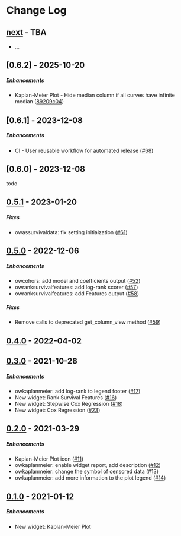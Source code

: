 Change Log
==========

[next] - TBA
------------
* ...

[0.6.2] - 2025-10-20
--------------------
##### Enhancements
* Kaplan-Meier Plot - Hide median column if all curves have infinite median ([89209c04](../../commit/89209c0496c9395866efa6f1c59f870f9d1f7fe6))


[0.6.1] - 2023-12-08
--------------------
##### Enhancements
* CI - User reusable workflow for automated release ([#68](../../pull/68))

[0.6.0] - 2023-12-08
--------------------

todo

[0.5.1] - 2023-01-20
--------------------
##### Fixes
* owassurvivaldata: fix setting initialzation ([#61](../../pull/61))

[0.5.0] - 2022-12-06
--------------------
##### Enhancements
* owcohors: add model and coefficients output ([#52](../../pull/52))
* owranksurvivalfeatures: add log-rank scorer ([#57](../../pull/57))
* owranksurvivalfeatures: add Features output ([#58](../../pull/58))

##### Fixes
* Remove calls to deprecated get_column_view method ([#59](../../pull/59))

[0.4.0] - 2022-04-02
--------------------


[0.3.0] - 2021-10-28
--------------------
##### Enhancements
* owkaplanmeier: add log-rank to legend footer ([#17](../../pull/17))
* New widget: Rank Survival Features ([#16](../../pull/16))
* New widget: Stepwise Cox Regression ([#18](../../pull/18))
* New widget: Cox Regression ([#23](../../pull/23))


[0.2.0] - 2021-03-29
--------------------
##### Enhancements
* Kaplan-Meier Plot icon ([#11](../../pull/11))
* owkaplanmeier: enable widget report, add description ([#12](../../pull/12))
* owkaplanmeier: change the symbol of censored data ([#13](../../pull/13))
* owkaplanmeier: add more information to the plot legend ([#14](../../pull/14))


[0.1.0] - 2021-01-12
--------------------
##### Enhancements
* New widget: Kaplan-Meier Plot


[next]: https://github.com/biolab/orange3-survival-analysis/compare/0.5.1...master
[0.5.1]: https://github.com/biolab/orange3-survival-analysis/compare/0.5.0...0.5.1
[0.5.0]: https://github.com/biolab/orange3-survival-analysis/compare/0.4.0...0.5.0
[0.4.0]: https://github.com/biolab/orange3-survival-analysis/compare/0.3.0...0.4.0
[0.3.0]: https://github.com/biolab/orange3-survival-analysis/compare/0.2.0...0.3.0
[0.2.0]: https://github.com/biolab/orange3-survival-analysis/compare/0.1.0...0.2.0
[0.1.0]: https://github.com/biolab/orange3-survival-analysis/compare/20b2bd8ea02876eb9cad3925e0954054da2690de...0.1.0
